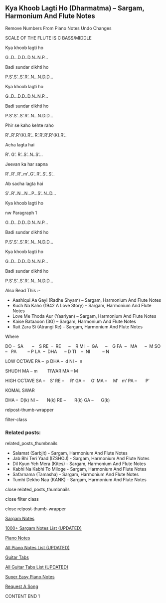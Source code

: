 
## Kya Khoob Lagti Ho (Dharmatma) – Sargam, Harmonium And Flute Notes

Remove Numbers From Piano Notes
Undo Changes

SCALE OF THE FLUTE IS C BASS/MIDDLE

Kya khoob lagti ho

G..D…D.D..D.N..N.P…

Badi sundar dikhti ho

P.S’.S’..S’.R’..N…N.D.D…

Kya khoob lagti ho

G..D…D.D..D.N..N.P…

Badi sundar dikhti ho

P.S’.S’..S’.R’..N…N.D.D…

Phir se kaho kehte raho

R’..R’.R'(K).R’.. R’.R’.R’.R'(K).R’..

Acha lagta hai

R’. G’. R’..S’..N..S’…

Jeevan ka har sapna

R’..R’..R’..m’..G’..R’..S’..S’..

Ab sacha lagta hai

S’..R’..N…N…P…S’..N..D…

Kya khoob lagti ho

nw Paragraph 1

G..D…D.D..D.N..N.P…

Badi sundar dikhti ho

P.S’.S’..S’.R’..N…N.D.D…

Kya khoob lagti ho

G..D…D.D..D.N..N.P…

Badi sundar dikhti ho

P.S’.S’..S’.R’..N…N.D.D…

Also Read This :-

* Aashiqui Aa Gayi (Radhe Shyam) – Sargam, Harmonium And Flute Notes
* Kuch Na Kaho (1942 A Love Story) – Sargam, Harmonium And Flute Notes
* Love Me Thoda Aur (Yaariyan) – Sargam, Harmonium And Flute Notes
* Kaise Bataaoon (3G) – Sargam, Harmonium And Flute Notes
* Rait Zara Si (Atrangi Re) – Sargam, Harmonium And Flute Notes

Where

DO –  SA       –    S
RE  –  RE      –    R
MI  –  GA      –    G
FA  –   MA      –  M
SO  –   PA         – P
LA  –  DHA      – D
TI    –  NI          – N

LOW OCTAVE
PA –  p
DHA –  d
NI –  n

SHUDH MA – m        TIWAR MA – M

HIGH OCTAVE
SA –    S’
RE –     R’
GA –     G’
MA –     M’   m’
PA –       P’

KOMAL SWAR

DHA –  D(k)
NI –       N(k)
RE –       R(k)
GA –      G(k)

relpost-thumb-wrapper

filter-class

### Related posts:

related_posts_thumbnails

* Salamat (Sarbjit) - Sargam, Harmonium And Flute Notes
* Jab Bhi Teri Yaad (IZSHOJ) - Sargam, Harmonium And Flute Notes
* Dil Kyun Yeh Mera (Kites) - Sargam, Harmonium And Flute Notes
* Kabhi Na Kabhi To Miloge - Sargam, Harmonium And Flute Notes
* Safarnama (Tamasha) - Sargam, Harmonium And Flute Notes
* Tumhi Dekho Naa (KANK) - Sargam, Harmonium And Flute Notes

close related_posts_thumbnails

close filter class

close relpost-thumb-wrapper

[Sargam Notes](https://www.notationsworld.com/sargam-notes.html)

[1000+ Sargam Notes List (UPDATED)](https://www.notationsworld.com/all-songs-list-sargam-notes.html)

[Piano Notes](https://www.notationsworld.com/piano-notes.html)

[All Piano Notes List (UPDATED)](https://www.notationsworld.com/all-songs-list-piano-notes.html)

[Guitar Tabs](https://www.notationsworld.com/guitar-tabs.html)

[All Guitar Tabs List (UPDATED)](https://www.notationsworld.com/all-songs-list-guitar-tabs.html)

[Super Easy Piano Notes](https://studywall.in/)

[Request A Song](https://www.notationsworld.com/request-a-song.html)

CONTENT END 1

